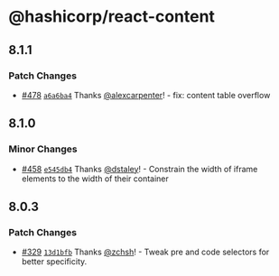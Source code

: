 # @hashicorp/react-content

## 8.1.1

### Patch Changes

- [#478](https://github.com/hashicorp/react-components/pull/478) [`a6a6ba4`](https://github.com/hashicorp/react-components/commit/a6a6ba4c1fde8c9a10c725d6c50f9e9c1091de65) Thanks [@alexcarpenter](https://github.com/alexcarpenter)! - fix: content table overflow

## 8.1.0

### Minor Changes

- [#458](https://github.com/hashicorp/react-components/pull/458) [`e545db4`](https://github.com/hashicorp/react-components/commit/e545db419eb93597e576256c079ef971291f4786) Thanks [@dstaley](https://github.com/dstaley)! - Constrain the width of iframe elements to the width of their container

## 8.0.3

### Patch Changes

- [#329](https://github.com/hashicorp/react-components/pull/329) [`13d1bfb`](https://github.com/hashicorp/react-components/commit/13d1bfb4d62432a60739a5bd2ae10601cab71811) Thanks [@zchsh](https://github.com/zchsh)! - Tweak pre and code selectors for better specificity.
